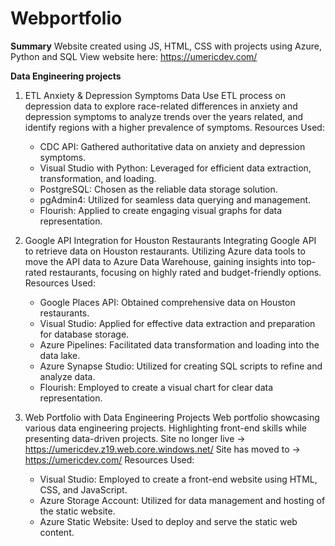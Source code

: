 # Webportfolio
**Summary**
Website created using JS, HTML, CSS with projects using Azure, Python and SQL
View website here: https://umericdev.com/

**Data Engineering projects**
1. ETL Anxiety & Depression Symptoms Data
   Use ETL process on depression data to explore race-related differences in anxiety and depression symptoms to analyze trends over the years related, and identify regions with a higher prevalence of symptoms.
   Resources Used:
   * CDC API: Gathered authoritative data on anxiety and depression symptoms.
   * Visual Studio with Python: Leveraged for efficient data extraction, transformation, and loading.
   * PostgreSQL: Chosen as the reliable data storage solution.
   * pgAdmin4: Utilized for seamless data querying and management.
   * Flourish: Applied to create engaging visual graphs for data representation.

2. Google API Integration for Houston Restaurants
   Integrating Google API to retrieve data on Houston restaurants. Utilizing Azure data tools to move the API data to Azure Data Warehouse, gaining insights into top-rated restaurants, focusing on highly rated and budget-friendly options.
   Resources Used:
   * Google Places API: Obtained comprehensive data on Houston restaurants.
   * Visual Studio: Applied for effective data extraction and preparation for database storage.
   * Azure Pipelines: Facilitated data transformation and loading into the data lake.
   * Azure Synapse Studio: Utilized for creating SQL scripts to refine and analyze data.
   * Flourish: Employed to create a visual chart for clear data representation.

3. Web Portfolio with Data Engineering Projects
   Web portfolio showcasing various data engineering projects. Highlighting front-end skills while presenting data-driven projects.
   Site no longer live -> https://umericdev.z19.web.core.windows.net/
   Site has moved to -> https://umericdev.com/
   Resources Used:
   * Visual Studio: Employed to create a front-end website using HTML, CSS, and JavaScript.
   * Azure Storage Account: Utilized for data management and hosting of the static website.
   * Azure Static Website: Used to deploy and serve the static web content.
